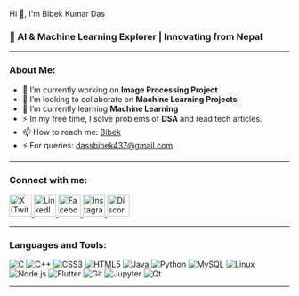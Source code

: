 Hi 👋, I'm Bibek Kumar Das

### 🚀 AI & Machine Learning Explorer | Innovating from Nepal

---

### About Me:

- 🔭 I’m currently working on **Image Processing Project**
- 🤝 I’m looking to collaborate on **Machine Learning Projects**
- 🌱 I’m currently learning **Machine Learning**
- ⚡ In my free time, I solve problems of **DSA** and read tech articles.
- 📫 How to reach me: [Bibek](https://www.linkedin.com/in/bibekdass/)
- ⚡ For queries: dassbibek437@gmail.com
---

### Connect with me:

<p>
  <a href="https://x.com/magical_cr76306" target="_blank">
    <img src="https://cdn.jsdelivr.net/gh/devicons/devicon/icons/twitter/twitter-original.svg" alt="X (Twitter)" width="40" height="40"/>
  </a>
  <a href="https://www.linkedin.com/in/bibekdass/" target="_blank">
    <img src="https://cdn.jsdelivr.net/gh/devicons/devicon/icons/linkedin/linkedin-original.svg" alt="LinkedIn" width="40" height="40"/>
  </a>
  <a href="https://www.facebook.com/people/Bibek-Das/pfbid06CmFwFfULAXxZ9CpjU2cHqRMad4q5CCHHJTAHYMCRqjZ8aSLYMxG9Cw7aJyArVHol/?mibextid=wwXIfr&rdid=4avVpcREwK86wFYq&share_url=https%3A%2F%2Fwww.facebook.com%2Fshare%2F16M8sgp2km%2F%3Fmibextid%3DwwXIfr" target="_blank">
    <img src="https://cdn.jsdelivr.net/gh/devicons/devicon/icons/facebook/facebook-original.svg" alt="Facebook" width="40" height="40"/>
  </a>
  <a href="https://instagram.com/your_instagram" target="_blank">
    <img src="https://cdn.jsdelivr.net/npm/simple-icons@v9/icons/instagram.svg" alt="Instagram" width="40" height="40"/>
  </a>
  <a href="https://discord.com/users/your_discord_id" target="_blank">
    <img src="https://cdn.jsdelivr.net/npm/simple-icons@v9/icons/discord.svg" alt="Discord" width="40" height="40"/>
  </a>
</p>


---

### Languages and Tools:

![C](https://img.shields.io/badge/C-00599C?style=for-the-badge&logo=c&logoColor=white)
![C++](https://img.shields.io/badge/C++-00599C?style=for-the-badge&logo=cplusplus&logoColor=white)
![CSS3](https://img.shields.io/badge/CSS3-1572B6?style=for-the-badge&logo=css3&logoColor=white)
![HTML5](https://img.shields.io/badge/HTML5-E34F26?style=for-the-badge&logo=html5&logoColor=white)
![Java](https://img.shields.io/badge/Java-007396?style=for-the-badge&logo=openjdk&logoColor=white)
![Python](https://img.shields.io/badge/Python-3776AB?style=for-the-badge&logo=python&logoColor=white)
![MySQL](https://img.shields.io/badge/MySQL-4479A1?style=for-the-badge&logo=mysql&logoColor=white)
![Linux](https://img.shields.io/badge/Linux-FCC624?style=for-the-badge&logo=linux&logoColor=black)
![Node.js](https://img.shields.io/badge/Node.js-339933?style=for-the-badge&logo=nodedotjs&logoColor=white)
![Flutter](https://img.shields.io/badge/Flutter-02569B?style=for-the-badge&logo=flutter&logoColor=white)
![Git](https://img.shields.io/badge/Git-F05032?style=for-the-badge&logo=git&logoColor=white)
![Jupyter](https://img.shields.io/badge/Jupyter-F37626?style=for-the-badge&logo=jupyter&logoColor=white)
![Qt](https://img.shields.io/badge/Qt-41CD52?style=for-the-badge&logo=qt&logoColor=white)

---
